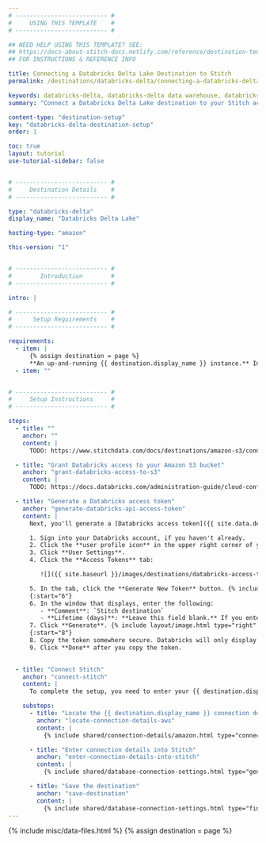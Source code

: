 ```yaml
---
# -------------------------- #
#     USING THIS TEMPLATE    #
# -------------------------- #

## NEED HELP USING THIS TEMPLATE? SEE:
## https://docs-about-stitch-docs.netlify.com/reference/destination-templates/destination-setup/
## FOR INSTRUCTIONS & REFERENCE INFO

title: Connecting a Databricks Delta Lake Destination to Stitch
permalink: /destinations/databricks-delta/connecting-a-databricks-delta-destination-to-stitch

keywords: databricks-delta, databricks-delta data warehouse, databricks-delta data warehouse, databricks-delta etl, etl to databricks-delta, databricks-delta destination
summary: "Connect a Databricks Delta Lake destination to your Stitch account."

content-type: "destination-setup"
key: "databricks-delta-destination-setup"
order: 1

toc: true
layout: tutorial
use-tutorial-sidebar: false


# -------------------------- #
#     Destination Details    #
# -------------------------- #

type: "databricks-delta"
display_name: "Databricks Delta Lake"

hosting-type: "amazon"

this-version: "1"


# -------------------------- #
#        Introduction        #
# -------------------------- #

intro: |

# -------------------------- #
#      Setup Requirements    #
# -------------------------- #

requirements:
  - item: |
      {% assign destination = page %}
      **An up-and-running {{ destination.display_name }} instance.** Instructions for creating a {{ destination.display_name }} destination are outside the scope of this tutorial; our instructions assume that you have an instance up and running. For help getting started with {{ destination.display_name }}, refer to [<PROVIDER>'s documentation](){:target="new"}.
  - item: ""


# -------------------------- #
#     Setup Instructions     #
# -------------------------- #

steps:
  - title: ""
    anchor: ""
    content: |
      TODO: https://www.stitchdata.com/docs/destinations/amazon-s3/connecting-an-amazon-s3-data-warehouse-to-stitch

  - title: "Grant Databricks access to your Amazon S3 bucket"
    anchor: "grant-databricks-access-to-s3"
    content: |
      TODO: https://docs.databricks.com/administration-guide/cloud-configurations/aws/iam-roles.html

  - title: "Generate a Databricks access token"
    anchor: "generate-databricks-api-access-token"
    content: |
      Next, you'll generate a [Databricks access token]({{ site.data.destinations.databricks-delta.resource-links.api-access-token }}){:target="new"}.

      1. Sign into your Databricks account, if you haven't already.
      2. Click the **user profile icon** in the upper right corner of your Databricks workspace.
      3. Click **User Settings**.
      4. Click the **Access Tokens** tab:

         ![]({{ site.baseurl }}/images/destinations/databricks-access-tokens-tab.png)

      5. In the tab, click the **Generate New Token** button. {% include layout/image.html type="right" file="/destinations/databricks-new-access-token.png" alt="todo" max-width="400" %}
      {:start="6"}
      6. In the window that displays, enter the following: 
         - **Comment**: `Stitch destination`
         - **Lifetime (days)**: **Leave this field blank.** If you enter a value, your token will eventually expire and break the connection to Stitch.
      7. Click **Generate**. {% include layout/image.html type="right" file="/destinations/databricks-generated-token.png" alt="todo" max-width="400" %}
      {:start="8"}
      8. Copy the token somewhere secure. Databricks will only display the token once.
      9. Click **Done** after you copy the token.
      

  - title: "Connect Stitch"
    anchor: "connect-stitch"
    content: |
      To complete the setup, you need to enter your {{ destination.display_name }} connection details into the {{ app.page-names.dw-settings }} page in Stitch.

    substeps:
      - title: "Locate the {{ destination.display_name }} connection details"
        anchor: "locate-connection-details-aws"
        content: |
          {% include shared/connection-details/amazon.html type="connection-details" %}

      - title: "Enter connection details into Stitch"
        anchor: "enter-connection-details-into-stitch"
        content: |
          {% include shared/database-connection-settings.html type="general" %}

      - title: "Save the destination"
        anchor: "save-destination"
        content: |
          {% include shared/database-connection-settings.html type="finish-up" %}
---
```

{% include misc/data-files.html %}
{% assign destination = page %}